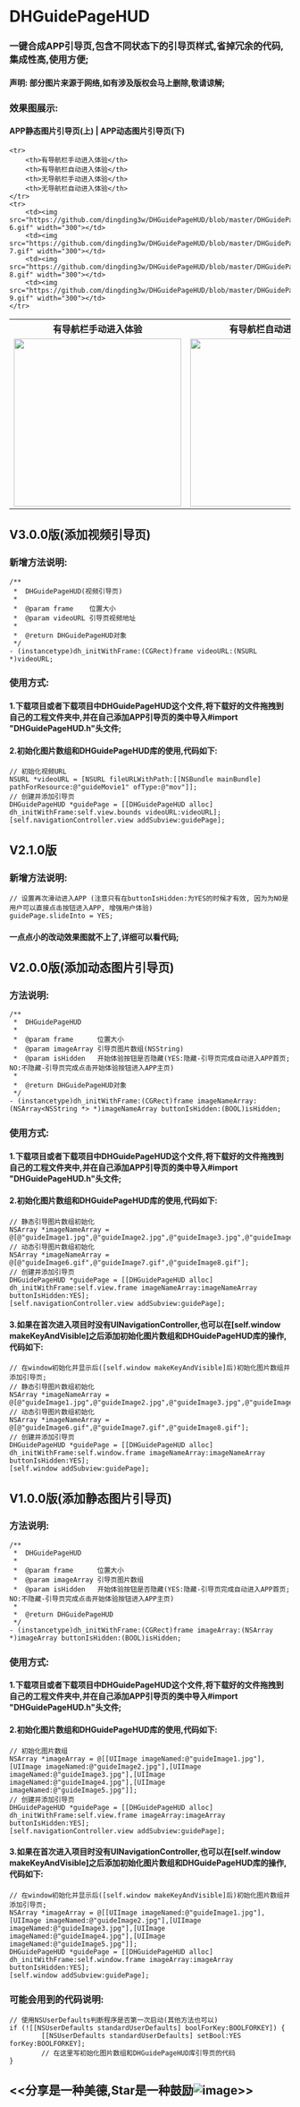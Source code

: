 # DHGuidePageHUD
### 一键合成APP引导页,包含不同状态下的引导页样式,省掉冗余的代码,集成性高,使用方便;
#### 声明: 部分图片来源于网络,如有涉及版权会马上删除,敬请谅解;
### 效果图展示:
#### APP静态图片引导页(上) | APP动态图片引导页(下)
<table>
	<tr>
		<th>有导航栏手动进入体验</th>
		<th>有导航栏自动进入体验</th>
		<th>无导航栏手动进入体验</th>
		<th>无导航栏自动进入体验</th>
	</tr>
	<tr>
		<td><img src="https://github.com/dingding3w/DHGuidePageHUD/blob/master/DHGuidePageHUD/DesignSketchGIF/Untitled-1.gif" width="300"></td>
		<td><img src="https://github.com/dingding3w/DHGuidePageHUD/blob/master/DHGuidePageHUD/DesignSketchGIF/Untitled-2.gif" width="300"></td>
		<td><img src="https://github.com/dingding3w/DHGuidePageHUD/blob/master/DHGuidePageHUD/DesignSketchGIF/Untitled-3.gif" width="300"></td>
		<td><img src="https://github.com/dingding3w/DHGuidePageHUD/blob/master/DHGuidePageHUD/DesignSketchGIF/Untitled-4.gif" width="300"></td>
	</tr>
	
	<tr>
		<th>有导航栏手动进入体验</th>
		<th>有导航栏自动进入体验</th>
		<th>无导航栏手动进入体验</th>
		<th>无导航栏自动进入体验</th>
	</tr>
	<tr>
		<td><img src="https://github.com/dingding3w/DHGuidePageHUD/blob/master/DHGuidePageHUD/DesignSketchGIF/Untitled-6.gif" width="300"></td>
		<td><img src="https://github.com/dingding3w/DHGuidePageHUD/blob/master/DHGuidePageHUD/DesignSketchGIF/Untitled-7.gif" width="300"></td>
		<td><img src="https://github.com/dingding3w/DHGuidePageHUD/blob/master/DHGuidePageHUD/DesignSketchGIF/Untitled-8.gif" width="300"></td>
		<td><img src="https://github.com/dingding3w/DHGuidePageHUD/blob/master/DHGuidePageHUD/DesignSketchGIF/Untitled-9.gif" width="300"></td>
	</tr>
</table>

## V3.0.0版(添加视频引导页)
### 新增方法说明:
```objc
/**
 *  DHGuidePageHUD(视频引导页)
 *
 *  @param frame    位置大小
 *  @param videoURL 引导页视频地址
 *
 *  @return DHGuidePageHUD对象
 */
- (instancetype)dh_initWithFrame:(CGRect)frame videoURL:(NSURL *)videoURL;
```

### 使用方式:
#### 1.下载项目或者下载项目中DHGuidePageHUD这个文件,将下载好的文件拖拽到自己的工程文件夹中,并在自己添加APP引导页的类中导入#import "DHGuidePageHUD.h"头文件;

#### 2.初始化图片数组和DHGuidePageHUD库的使用,代码如下:
```objc
// 初始化视频URL
NSURL *videoURL = [NSURL fileURLWithPath:[[NSBundle mainBundle] pathForResource:@"guideMovie1" ofType:@"mov"]];
// 创建并添加引导页
DHGuidePageHUD *guidePage = [[DHGuidePageHUD alloc] dh_initWithFrame:self.view.bounds videoURL:videoURL];
[self.navigationController.view addSubview:guidePage];
```
## V2.1.0版
### 新增方法说明:
```objc
// 设置再次滑动进入APP (注意只有在buttonIsHidden:为YES的时候才有效, 因为为NO是用户可以直接点击按钮进入APP, 增强用户体验)
guidePage.slideInto = YES;
```
#### 一点点小的改动效果图就不上了,详细可以看代码;

## V2.0.0版(添加动态图片引导页)
### 方法说明:
```objc
/**
 *  DHGuidePageHUD
 *
 *  @param frame      位置大小
 *  @param imageArray 引导页图片数组(NSString)
 *  @param isHidden   开始体验按钮是否隐藏(YES:隐藏-引导页完成自动进入APP首页; NO:不隐藏-引导页完成点击开始体验按钮进入APP主页)
 *
 *  @return DHGuidePageHUD对象
 */
- (instancetype)dh_initWithFrame:(CGRect)frame imageNameArray:(NSArray<NSString *> *)imageNameArray buttonIsHidden:(BOOL)isHidden;
```

### 使用方式:
#### 1.下载项目或者下载项目中DHGuidePageHUD这个文件,将下载好的文件拖拽到自己的工程文件夹中,并在自己添加APP引导页的类中导入#import "DHGuidePageHUD.h"头文件;

#### 2.初始化图片数组和DHGuidePageHUD库的使用,代码如下:
```objc
// 静态引导图片数组初始化
NSArray *imageNameArray = @[@"guideImage1.jpg",@"guideImage2.jpg",@"guideImage3.jpg",@"guideImage4.jpg",@"guideImage5.jpg"];
// 动态引导图片数组初始化
NSArray *imageNameArray = @[@"guideImage6.gif",@"guideImage7.gif",@"guideImage8.gif"];
// 创建并添加引导页
DHGuidePageHUD *guidePage = [[DHGuidePageHUD alloc] dh_initWithFrame:self.view.frame imageNameArray:imageNameArray buttonIsHidden:YES];
[self.navigationController.view addSubview:guidePage];
```

#### 3.如果在首次进入项目时没有UINavigationController,也可以在[self.window makeKeyAndVisible]之后添加初始化图片数组和DHGuidePageHUD库的操作,代码如下:
```objc
// 在window初始化并显示后([self.window makeKeyAndVisible]后)初始化图片数组并添加引导页;
// 静态引导图片数组初始化
NSArray *imageNameArray = @[@"guideImage1.jpg",@"guideImage2.jpg",@"guideImage3.jpg",@"guideImage4.jpg",@"guideImage5.jpg"];
// 动态引导图片数组初始化
NSArray *imageNameArray = @[@"guideImage6.gif",@"guideImage7.gif",@"guideImage8.gif"];
// 创建并添加引导页
DHGuidePageHUD *guidePage = [[DHGuidePageHUD alloc] dh_initWithFrame:self.window.frame imageNameArray:imageNameArray buttonIsHidden:YES];
[self.window addSubview:guidePage];
```

## V1.0.0版(添加静态图片引导页)
### 方法说明:
```objc
/**
 *  DHGuidePageHUD
 *
 *  @param frame      位置大小
 *  @param imageArray 引导页图片数组
 *  @param isHidden   开始体验按钮是否隐藏(YES:隐藏-引导页完成自动进入APP首页; NO:不隐藏-引导页完成点击开始体验按钮进入APP主页)
 *
 *  @return DHGuidePageHUD
 */
- (instancetype)dh_initWithFrame:(CGRect)frame imageArray:(NSArray *)imageArray buttonIsHidden:(BOOL)isHidden;
```

### 使用方式:
#### 1.下载项目或者下载项目中DHGuidePageHUD这个文件,将下载好的文件拖拽到自己的工程文件夹中,并在自己添加APP引导页的类中导入#import "DHGuidePageHUD.h"头文件;

#### 2.初始化图片数组和DHGuidePageHUD库的使用,代码如下:
```objc
// 初始化图片数组
NSArray *imageArray = @[[UIImage imageNamed:@"guideImage1.jpg"],[UIImage imageNamed:@"guideImage2.jpg"],[UIImage imageNamed:@"guideImage3.jpg"],[UIImage imageNamed:@"guideImage4.jpg"],[UIImage imageNamed:@"guideImage5.jpg"]];
// 创建并添加引导页
DHGuidePageHUD *guidePage = [[DHGuidePageHUD alloc] dh_initWithFrame:self.view.frame imageArray:imageArray buttonIsHidden:YES];
[self.navigationController.view addSubview:guidePage];
```

#### 3.如果在首次进入项目时没有UINavigationController,也可以在[self.window makeKeyAndVisible]之后添加初始化图片数组和DHGuidePageHUD库的操作,代码如下:
```objc
// 在window初始化并显示后([self.window makeKeyAndVisible]后)初始化图片数组并添加引导页;
NSArray *imageArray = @[[UIImage imageNamed:@"guideImage1.jpg"],[UIImage imageNamed:@"guideImage2.jpg"],[UIImage imageNamed:@"guideImage3.jpg"],[UIImage imageNamed:@"guideImage4.jpg"],[UIImage imageNamed:@"guideImage5.jpg"]];
DHGuidePageHUD *guidePage = [[DHGuidePageHUD alloc] dh_initWithFrame:self.window.frame imageArray:imageArray buttonIsHidden:YES];
[self.window addSubview:guidePage];
```

### 可能会用到的代码说明:
```objc
// 使用NSUserDefaults判断程序是否第一次启动(其他方法也可以)
if (![[NSUserDefaults standardUserDefaults] boolForKey:BOOLFORKEY]) {
        [[NSUserDefaults standardUserDefaults] setBool:YES forKey:BOOLFORKEY];
        // 在这里写初始化图片数组和DHGuidePageHUD库引导页的代码
}
```
## <<分享是一种美德,Star是一种鼓励![image](https://github.com/dingding3w/DHGuidePageHUD/blob/master/DHGuidePageHUD/DHGuidePageHUDExample/DHGuidePageHUDExampleUITests/Untitled-star/Untitled-star.png)>>